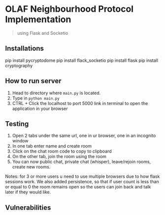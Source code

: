 # OLAF Neighbourhood Protocol Implementation
>using Flask and Socketio

## Installations
pip install pycryptodome
pip install flack_socketio
pip install flask
pip install cryptography

## How to run server
1. Head to directory where `main.py` is located.
2. Type in `python main.py`
3. CTRL + Click the localhost to port 5000 link in terminal to open the application in your browser

## Testing
1. Open 2 tabs under the same url, one in ur browser, one in an incognito window
2. In one tab enter name and create room
3. Click on the chat room code to copy to clipboard
4. On the other tab, join the room using the room
5. You can now public chat, private chat (whisper), leave/rejoin rooms, create new rooms.

Notes: for 3 or more users u need to use multiple browsers due to how flask sessions work.
We also added persistence, so that if user count is less than or equal to 0 the room remains open so the users can join back and talk later if they would like.

## Vulnerabilities
